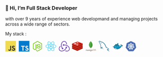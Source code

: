 ###  👋 Hi, I’m Full Stack Developer
with over 9 years of experience web developmand and managing projects across a wide range of sectors. 

My stack :

<div>
  <img src="https://github.com/devicons/devicon/blob/master/icons/javascript/javascript-original.svg" title="JavaScript" alt="JavaScript" width="35" height="35"/>&nbsp;
  <img src="https://github.com/devicons/devicon/blob/master/icons/typescript/typescript-original.svg" title="TypeScript" alt="TypeScript" width="35" height="35"/>&nbsp;
  <img src="https://github.com/devicons/devicon/blob/master/icons/nodejs/nodejs-original.svg" title="NodeJS" alt="NodeJS" width="35" height="35"/>&nbsp;
  <img src="https://github.com/devicons/devicon/blob/master/icons/react/react-original.svg" title="React" alt="React" width="35" height="35"/>&nbsp;
  <img src="https://github.com/devicons/devicon/blob/master/icons/redux/redux-original.svg" title="Redux" alt="Redux" width="35" height="35"/>&nbsp;
  <img src="https://github.com/devicons/devicon/blob/master/icons/redis/redis-original.svg" title="Redis" alt="Redis" width="35" height="35"/>&nbsp;
  <img src="https://github.com/devicons/devicon/blob/master/icons/mongodb/mongodb-original-wordmark.svg" title="mongoDB" alt="mongoDB" width="35" height="35"/>&nbsp;
  <img src="https://github.com/devicons/devicon/blob/master/icons/mysql/mysql-original.svg" title="MySQL" alt="MySQL" width="35" height="35"/>&nbsp;
  <img src="https://github.com/devicons/devicon/blob/master/icons/docker/docker-original.svg" title="Docker" alt="Docker" width="35" height="35"/>&nbsp;
  <img src="https://github.com/devicons/devicon/blob/master/icons/kubernetes/kubernetes-plain.svg" title="k8s" alt="k8s" width="35" height="35"/>
</div>

<!--START_SECTION:badges-->
<!--END_SECTION:badges-->

<!---
42proger/42proger is a ✨ special ✨ repository because its `README.md` (this file) appears on your GitHub profile.
You can click the Preview link to take a look at your changes.
--->